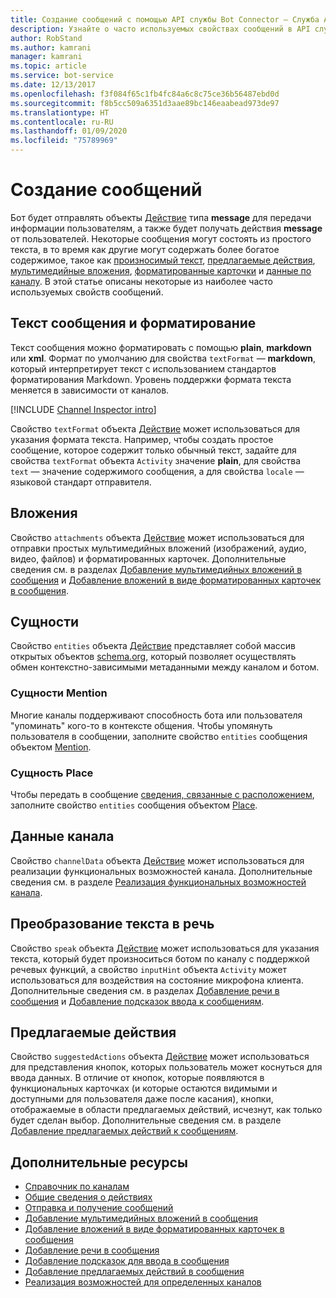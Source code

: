 ```yaml
---
title: Создание сообщений с помощью API службы Bot Connector — Служба Azure Bot
description: Узнайте о часто используемых свойствах сообщений в API службы Bot Connector.
author: RobStand
ms.author: kamrani
manager: kamrani
ms.topic: article
ms.service: bot-service
ms.date: 12/13/2017
ms.openlocfilehash: f3f084f65c1fb4fc84a6c8c75ce36b56487ebd0d
ms.sourcegitcommit: f8b5cc509a6351d3aae89bc146eaabead973de97
ms.translationtype: HT
ms.contentlocale: ru-RU
ms.lasthandoff: 01/09/2020
ms.locfileid: "75789969"
---
```

# <a name="create-messages"></a>Создание сообщений

Бот будет отправлять объекты [Действие][] типа **message** для передачи информации пользователям, а также будет получать действия **message** от пользователей. Некоторые сообщения могут состоять из простого текста, в то время как другие могут содержать более богатое содержимое, такое как [произносимый текст](bot-framework-rest-connector-text-to-speech.md), [предлагаемые действия](bot-framework-rest-connector-add-suggested-actions.md), [мультимедийные вложения](bot-framework-rest-connector-add-media-attachments.md), [форматированные карточки](bot-framework-rest-connector-add-rich-cards.md) и [данные по каналу](bot-framework-rest-connector-channeldata.md). В этой статье описаны некоторые из наиболее часто используемых свойств сообщений.

## <a name="message-text-and-formatting"></a>Текст сообщения и форматирование

Текст сообщения можно форматировать с помощью **plain**, **markdown** или **xml**. Формат по умолчанию для свойства `textFormat` — **markdown**, который интерпретирует текст с использованием стандартов форматирования Markdown. Уровень поддержки формата текста меняется в зависимости от каналов. 

[!INCLUDE [Channel Inspector intro](~/includes/snippet-channel-inspector.md)]

Свойство `textFormat` объекта [Действие][] может использоваться для указания формата текста. Например, чтобы создать простое сообщение, которое содержит только обычный текст, задайте для свойства `textFormat` объекта `Activity` значение **plain**, для свойства `text` — значение содержимого сообщения, а для свойства `locale` — языковой стандарт отправителя. 

## <a name="attachments"></a>Вложения

Свойство `attachments` объекта [Действие][] может использоваться для отправки простых мультимедийных вложений (изображений, аудио, видео, файлов) и форматированных карточек. Дополнительные сведения см. в разделах [Добавление мультимедийных вложений в сообщения](bot-framework-rest-connector-add-media-attachments.md) и [Добавление вложений в виде форматированных карточек в сообщения](bot-framework-rest-connector-add-rich-cards.md).

## <a name="entities"></a>Сущности

Свойство `entities` объекта [Действие][] представляет собой массив открытых объектов <a href="http://schema.org/" target="_blank">schema.org</a>, который позволяет осуществлять обмен контекстно-зависимыми метаданными между каналом и ботом.

### <a name="mention-entities"></a>Сущности Mention

Многие каналы поддерживают способность бота или пользователя "упоминать" кого-то в контексте общения. Чтобы упомянуть пользователя в сообщении, заполните свойство `entities` сообщения объектом [Mention][]. 

### <a name="place-entities"></a>Сущность Place

Чтобы передать в сообщение <a href="https://schema.org/Place" target="_blank">сведения, связанные с расположением</a>, заполните свойство `entities` сообщения объектом [Place][]. 

## <a name="channel-data"></a>Данные канала

Свойство `channelData` объекта [Действие][] может использоваться для реализации функциональных возможностей канала. Дополнительные сведения см. в разделе [Реализация функциональных возможностей канала](bot-framework-rest-connector-channeldata.md).

## <a name="text-to-speech"></a>Преобразование текста в речь

Свойство `speak` объекта [Действие][] может использоваться для указания текста, который будет произноситься ботом по каналу с поддержкой речевых функций, а свойство `inputHint` объекта `Activity` может использоваться для воздействия на состояние микрофона клиента. Дополнительные сведения см. в разделах [Добавление речи в сообщения](bot-framework-rest-connector-text-to-speech.md) и [Добавление подсказок ввода к сообщениям](bot-framework-rest-connector-add-input-hints.md).

## <a name="suggested-actions"></a>Предлагаемые действия

Свойство `suggestedActions` объекта [Действие][] может использоваться для представления кнопок, которых пользователь может коснуться для ввода данных. В отличие от кнопок, которые появляются в функциональных карточках (и которые остаются видимыми и доступными для пользователя даже после касания), кнопки, отображаемые в области предлагаемых действий, исчезнут, как только будет сделан выбор. Дополнительные сведения см. в разделе [Добавление предлагаемых действий к сообщениям](bot-framework-rest-connector-add-suggested-actions.md).

## <a name="additional-resources"></a>Дополнительные ресурсы

- [Справочник по каналам][ChannelInspector]
- [Общие сведения о действиях](https://aka.ms/botSpecs-activitySchema)
- [Отправка и получение сообщений](bot-framework-rest-connector-send-and-receive-messages.md)
- [Добавление мультимедийных вложений в сообщения](bot-framework-rest-connector-add-media-attachments.md)
- [Добавление вложений в виде форматированных карточек в сообщения](bot-framework-rest-connector-add-rich-cards.md)
- [Добавление речи в сообщения](bot-framework-rest-connector-text-to-speech.md)
- [Добавление подсказок для ввода в сообщения](bot-framework-rest-connector-add-input-hints.md)
- [Добавление предлагаемых действий в сообщения](bot-framework-rest-connector-add-suggested-actions.md)
- [Реализация возможностей для определенных каналов](bot-framework-rest-connector-channeldata.md)

[ChannelInspector]: ../bot-service-channels-reference.md
[textFormating]: ../bot-service-channel-inspector.md#text-formatting

[Действие]: bot-framework-rest-connector-api-reference.md#activity-object
[Mention]: bot-framework-rest-connector-api-reference.md#mention-object
[Place]: bot-framework-rest-connector-api-reference.md#place-object
